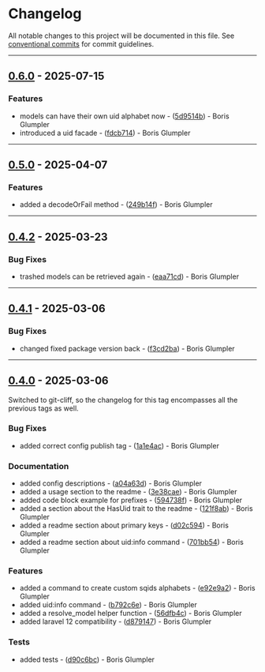# Changelog

All notable changes to this project will be documented in this file. See [conventional commits](https://www.conventionalcommits.org/) for commit guidelines.

---

## [0.6.0](https://github.com/ShabuShabu/laravel-uid/compare/v0.5.0..v0.6.0) - 2025-07-15

### Features

- models can have their own uid alphabet now - ([5d9514b](https://github.com/ShabuShabu/laravel-uid/commit/5d9514b04cc0eeed675a3a96d68bbbb4578e41fd)) - Boris Glumpler
- introduced a uid facade - ([fdcb714](https://github.com/ShabuShabu/laravel-uid/commit/fdcb714d1a5fcf1e8160caf61cc941b30ec9e319)) - Boris Glumpler

---

## [0.5.0](https://github.com/ShabuShabu/laravel-uid/compare/v0.4.2..0.5.0) - 2025-04-07

### Features

- added a decodeOrFail method - ([249b14f](https://github.com/ShabuShabu/laravel-uid/commit/249b14fddf02b852e3a12e2670c68fe5e2aabd1c)) - Boris Glumpler

---

## [0.4.2](https://github.com/ShabuShabu/laravel-uid/compare/v0.4.1..0.4.2) - 2025-03-23

### Bug Fixes

- trashed models can be retrieved again - ([eaa71cd](https://github.com/ShabuShabu/laravel-uid/commit/eaa71cd79ae0c4efa13b9f1faa83de1c597269b8)) - Boris Glumpler

---

## [0.4.1](https://github.com/ShabuShabu/laravel-uid/compare/v0.4.0..0.4.1) - 2025-03-06

### Bug Fixes

- changed fixed package version back - ([f3cd2ba](https://github.com/ShabuShabu/laravel-uid/commit/f3cd2babaf8a66bff3d14c4d237385eb573fef34)) - Boris Glumpler

---

## [0.4.0](https://github.com/ShabuShabu/laravel-uid/compare/v0.1.0..v0.4.0) - 2025-03-06

Switched to git-cliff, so the changelog for this tag encompasses all the previous tags as well.

### Bug Fixes

- added correct config publish tag - ([1a1e4ac](https://github.com/ShabuShabu/laravel-uid/commit/1a1e4ac0ab2eb5f1ff8b8b7a7f8ac182d558a032)) - Boris Glumpler

### Documentation

- added config descriptions - ([a04a63d](https://github.com/ShabuShabu/laravel-uid/commit/a04a63d2108aa1e01265ccd492433f71679d1426)) - Boris Glumpler
- added a usage section to the readme - ([3e38cae](https://github.com/ShabuShabu/laravel-uid/commit/3e38cae86dfdbf05008963985e8859f53ff794ad)) - Boris Glumpler
- added code block example for prefixes - ([594738f](https://github.com/ShabuShabu/laravel-uid/commit/594738f07c6bb53b9f80e478127cb17934363d75)) - Boris Glumpler
- added a section about the HasUid trait to the readme - ([121f8ab](https://github.com/ShabuShabu/laravel-uid/commit/121f8abd3f2292e0cf5afcf75e0c5f98446d123c)) - Boris Glumpler
- added a readme section about primary keys - ([d02c594](https://github.com/ShabuShabu/laravel-uid/commit/d02c5940586b6505ee290c1457f21d4e48844b9f)) - Boris Glumpler
- added a readme section about uid:info command - ([701bb54](https://github.com/ShabuShabu/laravel-uid/commit/701bb54a21508996deb27f787c41e298a41ef1a2)) - Boris Glumpler

### Features

- added a command to create custom sqids alphabets - ([e92e9a2](https://github.com/ShabuShabu/laravel-uid/commit/e92e9a2215c1f75dfcdaa3962ce228d0fef97174)) - Boris Glumpler
- added uid:info command - ([b792c6e](https://github.com/ShabuShabu/laravel-uid/commit/b792c6ef1dbeebe13240945be6cf298fd0e7cd4d)) - Boris Glumpler
- added a resolve_model helper function - ([56dfb4c](https://github.com/ShabuShabu/laravel-uid/commit/56dfb4cee84e1e1233eae51e2d244cc0c563181f)) - Boris Glumpler
- added laravel 12 compatibility - ([d879147](https://github.com/ShabuShabu/laravel-uid/commit/d879147202ed4445531125df9b3b1158a7f069d8)) - Boris Glumpler

### Tests

- added tests - ([d90c6bc](https://github.com/ShabuShabu/laravel-uid/commit/d90c6bcb79066a19669220ef8dc1f41b7c199ef2)) - Boris Glumpler
